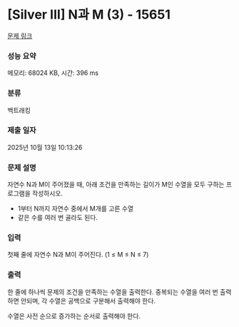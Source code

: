 # [Silver III] N과 M (3) - 15651 

[문제 링크](https://www.acmicpc.net/problem/15651) 

### 성능 요약

메모리: 68024 KB, 시간: 396 ms

### 분류

백트래킹

### 제출 일자

2025년 10월 13일 10:13:26

### 문제 설명

<p>자연수 N과 M이 주어졌을 때, 아래 조건을 만족하는 길이가 M인 수열을 모두 구하는 프로그램을 작성하시오.</p>

<ul>
	<li>1부터 N까지 자연수 중에서 M개를 고른 수열</li>
	<li>같은 수를 여러 번 골라도 된다.</li>
</ul>

### 입력 

 <p>첫째 줄에 자연수 N과 M이 주어진다. (1 ≤ M ≤ N ≤ 7)</p>

### 출력 

 <p>한 줄에 하나씩 문제의 조건을 만족하는 수열을 출력한다. 중복되는 수열을 여러 번 출력하면 안되며, 각 수열은 공백으로 구분해서 출력해야 한다.</p>

<p>수열은 사전 순으로 증가하는 순서로 출력해야 한다.</p>

